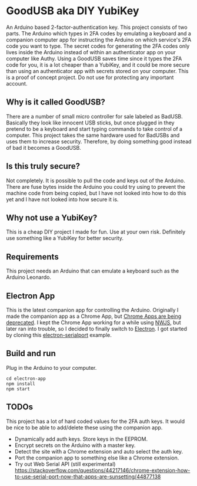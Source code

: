 # GoodUSB aka DIY YubiKey
An Arduino based 2-factor-authentication key. This project consists of two parts. The Arduino which types in 2FA codes by emulating a keyboard and a companion computer app for instructing the Arduino on which service's 2FA code you want to type. The secret codes for generating the 2FA codes only lives inside the Arduino instead of within an authenticator app on your computer like Authy. Using a GoodUSB saves time since it types the 2FA code for you, it is a lot cheaper than a YubiKey, and it could be more secure than using an authenticator app with secrets stored on your computer. This is a proof of concept project. Do not use for protecting any important account.

## Why is it called GoodUSB?
There are a number of small micro controller for sale labeled as BadUSB. Basically they look like innocent USB sticks, but once plugged in they pretend to be a keyboard and start typing commands to take control of a computer. This project takes the same hardware used for BadUSBs and uses them to increase security. Therefore, by doing something good instead of bad it becomes a GoodUSB.

## Is this truly secure?
Not completely. It is possible to pull the code and keys out of the Arduino. There are fuse bytes inside the Arduino you could try using to prevent the machine code from being copied, but I have not looked into how to do this yet and I have not looked into how secure it is.

## Why not use a YubiKey?
This is a cheap DIY project I made for fun. Use at your own risk. Definitely use something like a YubiKey for better security.

## Requirements
This project needs an Arduino that can emulate a keyboard such as the Arduino Leonardo.

## Electron App
This is the latest companion app for controlling the Arduino. Originally I made the companion app as a Chrome App, but [Chrome Apps are being deprecated](https://blog.chromium.org/2020/08/changes-to-chrome-app-support-timeline.html). I kept the Chrome App working for a while using [NWJS](https://nwjs.io/), but later ran into trouble, so I decided to finally switch to [Electron](https://www.electronjs.org/).  I got started by cloning this [electron-serialport](https://github.com/serialport/electron-serialport) example.
## Build and run
Plug in the Arduino to your computer.
```
cd electron-app
npm install
npm start
```

## TODOs
This project has a lot of hard coded values for the 2FA auth keys. It would be nice to be able to add/delete these using the companion app.
* Dynamically add auth keys. Store keys in the EEPROM.
* Encrypt secrets on the Arduino with a master key.
* Detect the site with a Chrome extension and auto select the auth key.
* Port the companion app to something else like a Chrome extension.
* Try out Web Serial API (still experimental) https://stackoverflow.com/questions/44217146/chrome-extension-how-to-use-serial-port-now-that-apps-are-sunsetting/44877138
